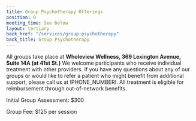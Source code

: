 ```yaml
---
title: Group Psychotherapy Offerings
position: 0
meeting_time: See below
layout: tertiary
back_href: "/services/group-psychotherapy"
back_title: Group Psychotherapy
---
```


All groups take place at **Wholeview Wellness, 369 Lexington Avenue, Suite 14A (at 41st St.)**  We welcome participants who receive individual treatment with other providers.  If you have any questions about any of our groups or would like to refer a patient who might benefit from additional support, please call us at !PHONE_NUMBER!.  All treatment is eligible for reimbursement through out-of-network benefits.

Initial Group Assessment: $300

Group Fee: $125 per session
